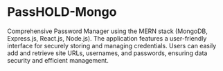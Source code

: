 # PassHOLD-Mongo
 Comprehensive Password Manager using the MERN stack (MongoDB, Express.js, React.js, Node.js). The application features a user-friendly interface for securely storing and managing credentials. Users can easily add and retrieve site URLs, usernames, and passwords, ensuring data security and efficient management.
